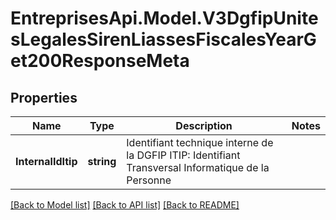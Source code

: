 # EntreprisesApi.Model.V3DgfipUnitesLegalesSirenLiassesFiscalesYearGet200ResponseMeta

## Properties

Name | Type | Description | Notes
------------ | ------------- | ------------- | -------------
**InternalIdItip** | **string** | Identifiant technique interne de la DGFIP ITIP: Identifiant Transversal Informatique de la Personne | 

[[Back to Model list]](../README.md#documentation-for-models) [[Back to API list]](../README.md#documentation-for-api-endpoints) [[Back to README]](../README.md)

